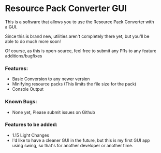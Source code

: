 # Resource Pack Converter GUI

This is a software that allows you to use the Resource Pack Converter with a GUI.

Since this is brand new, utilities aren't completely there yet, but you'll be able to do much more soon!


Of course, as this is open-source, feel free to submit any PRs to any feature additions/bugfixes
### Features:
- Basic Conversion to any newer version
- Minifying resource packs (This limits the file size for the pack)
- Console Output

### Known Bugs:
- None yet, Please submit issues on Github

### Features to be added:
- 1.15 Light Changes
- I'd like to have a cleaner GUI in the future, but this is my first GUI app using swing, so that's for another developer or another time.
